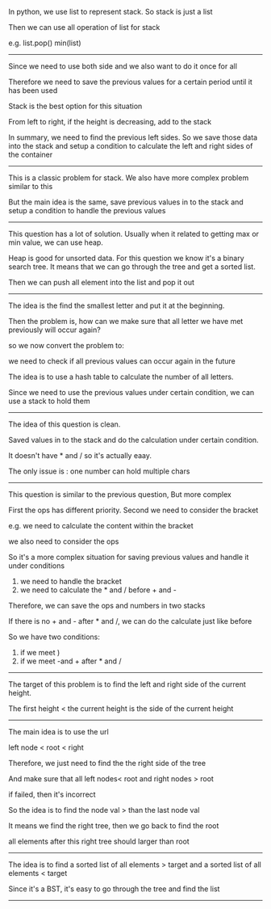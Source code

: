 In python, we use list to represent stack. So stack is just a list

Then we can use all operation of list for stack

e.g. list.pop\(\) min\(list\)

---

Since we need to use both side and we also want to do it once for all

Therefore we need to save the previous values for a certain period until it has been used

Stack is the best option for this situation

From left to right, if the height is decreasing, add to the stack

In summary,  we need to find the previous left sides. So we save those data into the stack and setup a condition to calculate the left and right sides of the container

---

This is a classic problem for stack. We also have more complex problem similar to this

But the main idea is the same, save previous values in to the stack and setup a condition to handle the previous values

---

This question has a lot of solution. Usually when it related to getting max or min value, we can use heap.

Heap is good for unsorted data. For this question we know it's a binary search tree. It means that we can go through the tree and get a sorted list.

Then we can push all element into the list and pop it out

---

The idea is the find the smallest letter and put it at the beginning.

Then the problem is,  how can we make sure that all letter we have met previously will occur again?

so we now convert the problem to:

we need to check if all previous values can occur again in the future

The idea is to use a hash table to calculate the number of all letters.

Since we need to use the previous values under certain condition, we can use a stack to hold them

---

The idea of this question is clean.

Saved values in to the stack and do the calculation under certain condition.

It doesn't have \* and /  so it's actually eaay.

The only issue is : one number can hold multiple chars

---

This question is similar to the previous question, But more complex

First the ops has different priority. Second we need to consider the bracket

e.g. we need to calculate the content within the bracket

we also need to consider the ops

So it's a more complex situation for saving previous values and handle it under conditions

1. we need to handle the bracket
2. we need to calculate the \* and / before + and -

Therefore, we can save the ops and numbers in two stacks

If there is no + and  - after \* and /, we can do the calculate just like before

So we have two conditions:

1. if we meet \) 
2. if we meet -and + after \* and /

---

The target of this problem is to find the left and right side of the current height.

The first height &lt; the current height is the side of the current height

---

The main idea is to use the url

left node &lt; root &lt; right

Therefore,  we just need to find the the right side of the tree

And make sure that all left nodes&lt; root and right nodes &gt; root

if failed, then it's incorrect

So the idea is to find the node val &gt; than the last node val

It means we find the right tree, then we go back to find the root

all elements after this right tree should larger than root

---

The idea is to find a sorted list of all elements &gt; target and a sorted list of all elements &lt; target

Since it's a BST, it's easy to go through the tree and find the list

---

